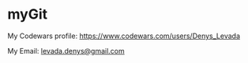 # myGit

My Codewars profile: https://www.codewars.com/users/Denys_Levada

My Email: levada.denys@gmail.com